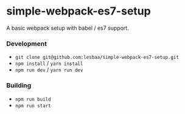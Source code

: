 # simple-webpack-es7-setup
A basic webpack setup with babel / es7 support.  

### Development
- `git clone git@github.com:lesbaa/simple-webpack-es7-setup.git`
- `npm install` / `yarn install`
- `npm run dev` / `yarn run dev`

### Building
- `npm run build`
- `npm run start`

